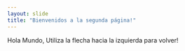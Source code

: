 ```yaml
---
layout: slide
title: "Bienvenidos a la segunda página!"
---
```


Hola Mundo,
Utiliza la flecha hacia la izquierda para volver!
